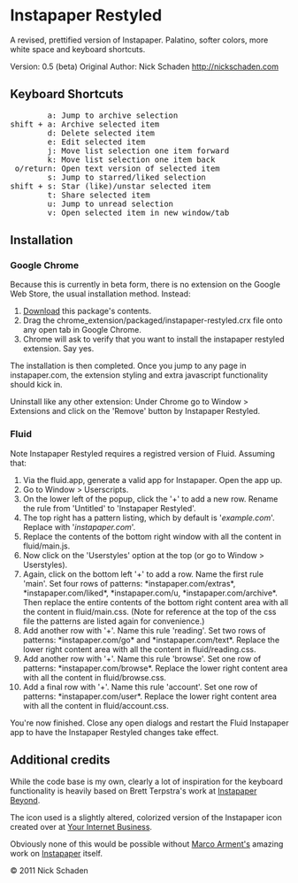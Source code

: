 # Instapaper Restyled

A revised, prettified version of Instapaper. Palatino, softer colors, more white space and keyboard shortcuts.

Version: 0.5 (beta)
Original Author: Nick Schaden
http://nickschaden.com

## Keyboard Shortcuts
<pre>
		a: Jump to archive selection
shift + a: Archive selected item
		d: Delete selected item
		e: Edit selected item
		j: Move list selection one item forward 
		k: Move list selection one item back
 o/return: Open text version of selected item
 		s: Jump to starred/liked selection
shift + s: Star (like)/unstar selected item
		t: Share selected item
		u: Jump to unread selection
		v: Open selected item in new window/tab
</pre>

## Installation

### Google Chrome

Because this is currently in beta form, there is no extension on the Google Web Store, the usual installation method.
Instead:

1. [Download](https://github.com/nschaden/Instapaper-Restyled/zipball/master) this package's contents.
2. Drag the chrome_extension/packaged/instapaper-restyled.crx file onto any open tab in Google Chrome.
3. Chrome will ask to verify that you want to install the instapaper restyled extension. Say yes.

The installation is then completed. Once you jump to any page in instapaper.com, the extension styling and extra javascript functionality should kick in.

Uninstall like any other extension: Under Chrome go to Window > Extensions and click on the 'Remove' button by Instapaper Restyled.

### Fluid

Note Instapaper Restyled requires a registred version of Fluid. Assuming that:

1. Via the fluid.app, generate a valid app for Instapaper. Open the app up.
2. Go to Window > Userscripts.
3. On the lower left of the popup, click the '+' to add a new row. Rename the rule from 'Untitled' to 'Instapaper Restyled'.
4. The top right has a pattern listing, which by default is '*example.com*'. Replace with '*instapaper.com*'.
5. Replace the contents of the bottom right window with all the content in fluid/main.js.
6. Now click on the 'Userstyles' option at the top (or go to Window > Userstyles).
6. Again, click on the bottom left '+' to add a row. Name the first rule 'main'. Set four rows of patterns: \*instapaper.com/extras\*, \*instapaper.com/liked\*, \*instapaper.com/u, \*instapaper.com/archive\*. Then replace the entire contents of the bottom right content area with all the content in fluid/main.css. (Note for reference at the top of the css file the patterns are listed again for convenience.)
7. Add another row with '+'. Name this rule 'reading'. Set two rows of patterns: \*instapaper.com/go\* and \*instapaper.com/text\*. Replace the lower right content area with all the content in fluid/reading.css.
8. Add another row with '+'. Name this rule 'browse'. Set one row of patterns: \*instapaper.com/browse*. Replace the lower right content area with all the content in fluid/browse.css.
9.  Add a final row with '+'. Name this rule 'account'. Set one row of patterns: \*instapaper.com/user*. Replace the lower right content area with all the content in fluid/account.css.

You're now finished. Close any open dialogs and restart the Fluid Instapaper app to have the Instapaper Restyled changes take effect.

## Additional credits

While the code base is my own, clearly a lot of inspiration for the keyboard functionality is heavily based on Brett Terpstra's work at [Instapaper Beyond](http://brettterpstra.com/instapaperbeyond/). 

The icon used is a slightly altered, colorized version of the Instapaper icon created over at [Your Internet Business](http://yourinternetbusinesslink.com/best-iphone-apps/).

Obviously none of this would be possible without [Marco Arment's](http://www.marco.org/) amazing work on [Instapaper](http://www.instapaper.com) itself.

&copy; 2011 Nick Schaden 
